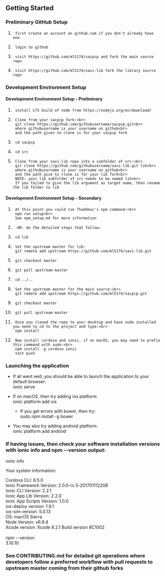 ## Getting Started

### Preliminary GitHub Setup

1.      first create an account on github.com if you don't already have one
1.      login to github
1.      visit https://github.com/ml5174/sacpcp and fork the main source repo
1.      visit https://github.com/ml5174/savi-lib fork the library source repo


### Development Environment Setup
####  Development Environment Setup - Preliminary
1.      install LTS build of node from https://nodejs.org/en/download/  
1.      Clone from your sacpcp fork:<br>
        git clone https://github.com/githubusername/sacpcp.git<br>
        where githubusername is your username on github<br>
        and the path given to clone is for your sacpcp fork
1.      cd sacpcp
1.      cd src
1.      Clone from your savi-lib repo into a subfolder of src:<br>
        git clone https://github.com/githubusername/savi-lib.git lib<br>
        where githubusername is your username on github<br>
        and the path give to clone is for your lib fork<br>
        NOTE: your lib subfolder of src needs to be named lib<br>
        If you failed to give the lib argument as target name, then rename the lib folder to lib
####  Development Environment Setup - Secondary
1.      At this point you could run Thaddeus's npm command:<br>
        npm run setup<br>
        See npm_setup.md for more information
1.      -OR- do the detailed steps that follow:
1.      cd lib
1.      Set the upstream master for lib:
        git remote add upstream https://github.com/ml5174/savi-lib.git
1.      git checkout master
1.      git pull upstream master
1.      cd ../..
1.      Set the upstream master for the main source:<br>
        git remote add upstream https://github.com/ml5174/sacpcp.git
1.      git checkout master
1.      git pull upstream master
1.      Once you cloned the repo to your desktop and have node installed you need to cd to the project and type:<br>
        npm install
1.      Now install cordova and ionic. if on macOS, you may need to prefix this command with sudo:<br>
        npm install -g cordova ionic
        test push


### Launching the application
*	If all went well, you should be able to launch the application to your default browser:<br>
        ionic serve

*	If on macOS, then try adding ios platform:<br>
        ionic platform add ios
	* If you get errors with bower, then try:<br>
        sudo npm install -g bower
*	You may also try adding android platform:<br>
        ionic platform add android
        
### If having issues, then check your software installation versions with ionic info and npm --version output:

ionic info <br>

Your system information: <br>

Cordova CLI: 6.5.0 <br>
Ionic Framework Version: 2.0.0-rc.5-201701112208 <br>
Ionic CLI Version: 2.2.1 <br>
Ionic App Lib Version: 2.2.0 <br>
Ionic App Scripts Version: 1.0.0 <br>
ios-deploy version: 1.9.1 <br>
ios-sim version: 5.0.13 <br>
OS: macOS Sierra <br>
Node Version: v6.9.4 <br>
Xcode version: Xcode 8.2.1 Build version 8C1002 <br>
<br>
npm --version <br>
3.10.10

### See CONTRIBUTING.md for detailed git operations where developers follow a preferred workflow with pull requests to upstream master coming from their github forks
